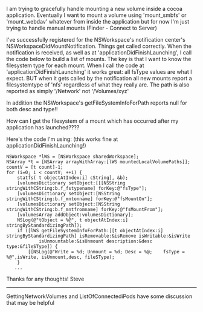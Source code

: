 I am trying to gracefully handle mounting a new volume inside a cocoa application.
Eventually I want to mount a volume using 'mount_smbfs' or 'mount_webdav' whatever from inside the application but for now I'm just trying to handle manual mounts (Finder - Connect to Server)

I've successfully registered for the NSWorkspace's notification center's NSWorkspaceDidMountNotification.  Things get called correctly.
When the notification is received, as well as at 'applicationDidFinishLaunching', I call the code below to build a list of mounts.
The key is that I want to know the filesystem type for each mount.
When I call the code at 'applicationDidFinishLaunching' it works great:  all fsType values are what I expect.
BUT when it gets called by the notification all new mounts report a filesystemtype of 'nfs' regardless of what they really are.
The path is also reported as simply '/Network' not '/Volumes/xyz'

In addition the NSWorkspace's getFileSystemInfoForPath reports null for both desc and type!!

How can I get the filesystem of a mount which has occurred after my application has launched????

Here's the code I'm using:  (this works fine at applicationDidFinishLaunching!)
    
	NSWorkspace *lWS = [NSWorkspace sharedWorkspace];
	NSArray *t = [NSArray arrayWithArray:[lWS mountedLocalVolumePaths]];
	countV = [t count]-1;
	for (i=0; i < countV; ++i) {
		statfs( t objectAtIndex:i] cString], &b);
		[volumesDictionary setObject:[[[NSString stringWithCString:b.f_fstypename] forKey:@"fsType"];
		[volumesDictionary setObject:[NSString stringWithCString:b.f_mntonname] forKey:@"fsMountOn"];
		[volumesDictionary setObject:[NSString stringWithCString:b.f_mntfromname] forKey:@"fsMountFrom"];
		[volumesArray addObject:volumesDictionary];
		NSLog(@"tObject = %@", t objectAtIndex:i] stringByStandardizingPath]);
		if ([lWS getFileSystemInfoForPath:[[t objectAtIndex:i] stringByStandardizingPath] isRemovable:&isRemove isWritable:&isWrite
				isUnmountable:&isUnmount description:&desc type:&fileSType]) {
			[[NSLog(@"Write = %d; Unmount = %d; Desc = %@;    fsType = %@",isWrite, isUnmount,desc, fileSType);			
		}
       ...


Thanks for any thoughts!
Steve


----

GettingNetworkVolumes and ListOfConnectediPods have some discussion that may be helpful
